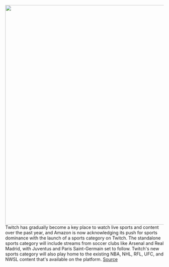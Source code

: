 <img src='https://cdn.vox-cdn.com/thumbor/jIMUQebH1QC0Rf-7s40_wRlyUwI=/0x0:2040x1360/1200x800/filters:focal(857x517:1183x843)/cdn.vox-cdn.com/uploads/chorus_image/image/67090751/acastro_190812_1777_twitch_0003.0.0.jpg' width='700px' /><br/>
Twitch has gradually become a key place to watch live sports and content over the past year, and Amazon is now acknowledging its push for sports dominance with the launch of a sports category on Twitch. The standalone sports category will include streams from soccer clubs like Arsenal and Real Madrid, with Juventus and Paris Saint-Germain set to follow. Twitch's new sports category will also play home to the existing NBA, NHL, RFL, UFC, and NWSL content that's available on the platform.
<a href='https://www.theverge.com/2020/7/22/21333867/twitch-sports-category-launch-streaming-content'> Source <a/>
